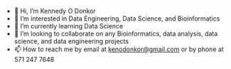 - 👋 Hi, I’m Kennedy O Donkor
- 👀 I’m interested in Data Engineering, Data Science, and Bioinformatics
- 🌱 I’m currently learning Data Science
- 💞️ I’m looking to collaborate on any Bioinformatics, data analysis, data science, and data engineering projects
- 📫 How to reach me by email at kenodonkor@gmail.com or by phone at 571 247 7648

<!---
kendonkor/kendonkor is a ✨ special ✨ repository because its `README.md` (this file) appears on your GitHub profile.
You can click the Preview link to take a look at your changes.
--->
